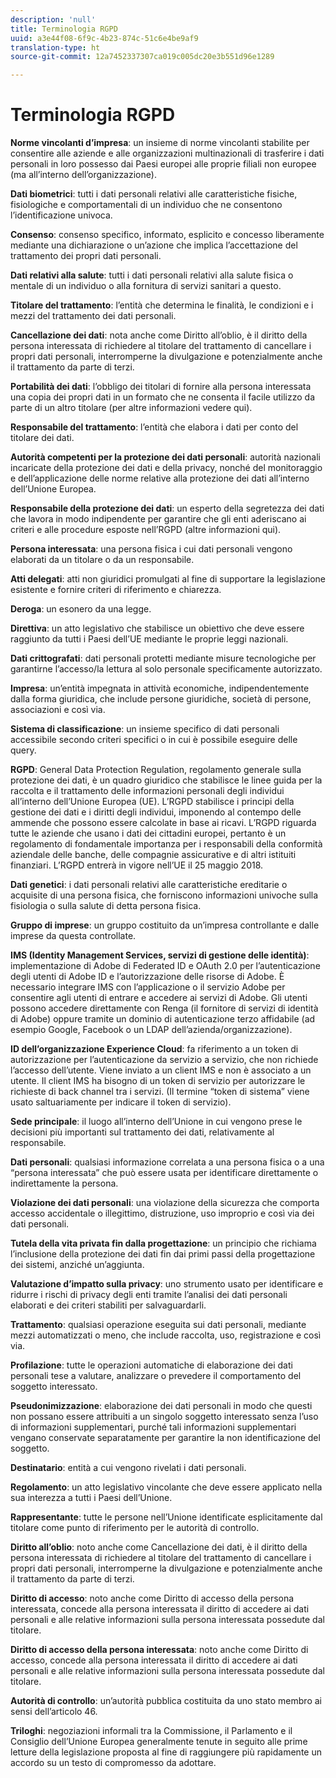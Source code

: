 ```yaml
---
description: 'null'
title: Terminologia RGPD
uuid: a3e44f08-6f9c-4b23-874c-51c6e4be9af9
translation-type: ht
source-git-commit: 12a7452337307ca019c005dc20e3b551d96e1289

---
```



# Terminologia RGPD

**Norme vincolanti d’impresa**: un insieme di norme vincolanti stabilite per consentire alle aziende e alle organizzazioni multinazionali di trasferire i dati personali in loro possesso dai Paesi europei alle proprie filiali non europee (ma all’interno dell’organizzazione).

**Dati biometrici**: tutti i dati personali relativi alle caratteristiche fisiche, fisiologiche e comportamentali di un individuo che ne consentono l’identificazione univoca.

**Consenso**: consenso specifico, informato, esplicito e concesso liberamente mediante una dichiarazione o un’azione che implica l’accettazione del trattamento dei propri dati personali.

**Dati relativi alla salute**: tutti i dati personali relativi alla salute fisica o mentale di un individuo o alla fornitura di servizi sanitari a questo.

**Titolare del trattamento**: l’entità che determina le finalità, le condizioni e i mezzi del trattamento dei dati personali.

**Cancellazione dei dati**: nota anche come Diritto all’oblio, è il diritto della persona interessata di richiedere al titolare del trattamento di cancellare i propri dati personali, interromperne la divulgazione e potenzialmente anche il trattamento da parte di terzi.

**Portabilità dei dati**: l’obbligo dei titolari di fornire alla persona interessata una copia dei propri dati in un formato che ne consenta il facile utilizzo da parte di un altro titolare (per altre informazioni vedere qui).

**Responsabile del trattamento**: l’entità che elabora i dati per conto del titolare dei dati.

**Autorità competenti per la protezione dei dati personali**: autorità nazionali incaricate della protezione dei dati e della privacy, nonché del monitoraggio e dell’applicazione delle norme relative alla protezione dei dati all’interno dell’Unione Europea.

**Responsabile della protezione dei dati**: un esperto della segretezza dei dati che lavora in modo indipendente per garantire che gli enti aderiscano ai criteri e alle procedure esposte nell’RGPD (altre informazioni qui).

**Persona interessata**: una persona fisica i cui dati personali vengono elaborati da un titolare o da un responsabile.

**Atti delegati**: atti non giuridici promulgati al fine di supportare la legislazione esistente e fornire criteri di riferimento e chiarezza.

**Deroga**: un esonero da una legge.

**Direttiva**: un atto legislativo che stabilisce un obiettivo che deve essere raggiunto da tutti i Paesi dell’UE mediante le proprie leggi nazionali.

**Dati crittografati**: dati personali protetti mediante misure tecnologiche per garantirne l’accesso/la lettura al solo personale specificamente autorizzato.

**Impresa**: un’entità impegnata in attività economiche, indipendentemente dalla forma giuridica, che include persone giuridiche, società di persone, associazioni e così via.

**Sistema di classificazione**: un insieme specifico di dati personali accessibile secondo criteri specifici o in cui è possibile eseguire delle query.

**RGPD**: General Data Protection Regulation, regolamento generale sulla protezione dei dati, è un quadro giuridico che stabilisce le linee guida per la raccolta e il trattamento delle informazioni personali degli individui all’interno dell’Unione Europea (UE). L’RGPD stabilisce i principi della gestione dei dati e i diritti degli individui, imponendo al contempo delle ammende che possono essere calcolate in base ai ricavi. L’RGPD riguarda tutte le aziende che usano i dati dei cittadini europei, pertanto è un regolamento di fondamentale importanza per i responsabili della conformità aziendale delle banche, delle compagnie assicurative e di altri istituiti finanziari. L’RGPD entrerà in vigore nell’UE il 25 maggio 2018.

**Dati genetici**: i dati personali relativi alle caratteristiche ereditarie o acquisite di una persona fisica, che forniscono informazioni univoche sulla fisiologia o sulla salute di detta persona fisica.

**Gruppo di imprese**: un gruppo costituito da un’impresa controllante e dalle imprese da questa controllate.

**IMS (Identity Management Services, servizi di gestione delle identità)**: implementazione di Adobe di Federated ID e OAuth 2.0 per l’autenticazione degli utenti di Adobe ID e l’autorizzazione delle risorse di Adobe. È necessario integrare IMS con l’applicazione o il servizio Adobe per consentire agli utenti di entrare e accedere ai servizi di Adobe. Gli utenti possono accedere direttamente con Renga (il fornitore di servizi di identità di Adobe) oppure tramite un dominio di autenticazione terzo affidabile (ad esempio Google, Facebook o un LDAP dell’azienda/organizzazione).

**ID dell’organizzazione Experience Cloud**: fa riferimento a un token di autorizzazione per l’autenticazione da servizio a servizio, che non richiede l’accesso dell’utente. Viene inviato a un client IMS e non è associato a un utente. Il client IMS ha bisogno di un token di servizio per autorizzare le richieste di back channel tra i servizi. (Il termine “token di sistema” viene usato saltuariamente per indicare il token di servizio).

**Sede principale**: il luogo all’interno dell’Unione in cui vengono prese le decisioni più importanti sul trattamento dei dati, relativamente al responsabile.

**Dati personali**: qualsiasi informazione correlata a una persona fisica o a una “persona interessata” che può essere usata per identificare direttamente o indirettamente la persona.

**Violazione dei dati personali**: una violazione della sicurezza che comporta accesso accidentale o illegittimo, distruzione, uso improprio e così via dei dati personali.

**Tutela della vita privata fin dalla progettazione**: un principio che richiama l’inclusione della protezione dei dati fin dai primi passi della progettazione dei sistemi, anziché un’aggiunta.

**Valutazione d’impatto sulla privacy**: uno strumento usato per identificare e ridurre i rischi di privacy degli enti tramite l’analisi dei dati personali elaborati e dei criteri stabiliti per salvaguardarli.

**Trattamento**: qualsiasi operazione eseguita sui dati personali, mediante mezzi automatizzati o meno, che include raccolta, uso, registrazione e così via.

**Profilazione**: tutte le operazioni automatiche di elaborazione dei dati personali tese a valutare, analizzare o prevedere il comportamento del soggetto interessato.

**Pseudonimizzazione**: elaborazione dei dati personali in modo che questi non possano essere attribuiti a un singolo soggetto interessato senza l’uso di informazioni supplementari, purché tali informazioni supplementari vengano conservate separatamente per garantire la non identificazione del soggetto.

**Destinatario**: entità a cui vengono rivelati i dati personali.

**Regolamento**: un atto legislativo vincolante che deve essere applicato nella sua interezza a tutti i Paesi dell’Unione.

**Rappresentante**: tutte le persone nell’Unione identificate esplicitamente dal titolare come punto di riferimento per le autorità di controllo.

**Diritto all’oblio**: noto anche come Cancellazione dei dati, è il diritto della persona interessata di richiedere al titolare del trattamento di cancellare i propri dati personali, interromperne la divulgazione e potenzialmente anche il trattamento da parte di terzi.

**Diritto di accesso**: noto anche come Diritto di accesso della persona interessata, concede alla persona interessata il diritto di accedere ai dati personali e alle relative informazioni sulla persona interessata possedute dal titolare.

**Diritto di accesso della persona interessata**: noto anche come Diritto di accesso, concede alla persona interessata il diritto di accedere ai dati personali e alle relative informazioni sulla persona interessata possedute dal titolare.

**Autorità di controllo**: un’autorità pubblica costituita da uno stato membro ai sensi dell’articolo 46.

**Triloghi**: negoziazioni informali tra la Commissione, il Parlamento e il Consiglio dell’Unione Europea generalmente tenute in seguito alle prime letture della legislazione proposta al fine di raggiungere più rapidamente un accordo su un testo di compromesso da adottare.
